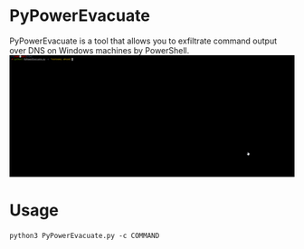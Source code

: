 # PyPowerEvacuate

PyPowerEvacuate is a tool that allows you to exfiltrate command output over DNS on Windows machines by PowerShell.
![](https://raw.githubusercontent.com/0xAbdullah/PyPowerEvacuate/main/Screenshot.gif)

# Usage
```
python3 PyPowerEvacuate.py -c COMMAND
```
